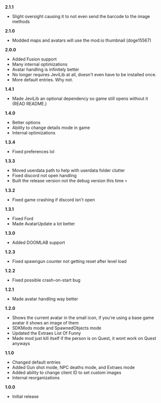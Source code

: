 **2.1.1**
* Slight oversight causing it to not even send the barcode to the image methods

**2.1.0**
* Modded maps and avatars will use the mod.io thumbnail (doge15567)

**2.0.0**
* Added Fusion support
* Many internal optimizations
* Avatar handling is infinitely better
* No longer requires JeviLib at all, doesn't even have to be installed once.
* More default entries. Why not.

**1.4.1**
* Made JeviLib an optional dependency so game still opens without it (READ README.)

**1.4.0**
* Better options
* Ability to change details mode in game
* Internal optimizations

**1.3.4**
* Fixed preferences lol

**1.3.3**
* Moved userdata path to help with userdata folder clutter
* Fixed discord not open handling
* Built the release version not the debug version this time :skull:

**1.3.2**
* Fixed game crashing if discord isn't open

**1.3.1**
* Fixed Ford
* Made AvatarUpdate a lot better

**1.3.0**
* Added DOOMLAB support

**1.2.3**
* Fixed spawngun counter not getting reset after level load

**1.2.2**
* Fixed possible crash-on-start bug

**1.2.1**
* Made avatar handling way better

**1.2.0**
* Shows the current avatar in the small icon, if you're using a base game avatar it shows an image of them
* SDKMods mode and SpawnedObjects mode
* Updated the Extraes List Of Funny
* Made mod just kill itself if the person is on Quest, it wont work on Quest anyways

**1.1.0**
* Changed default entries
* Added Gun shot mode, NPC deaths mode, and Extraes mode
* Added ability to change client ID to set custom images
* Internal reorganizations

**1.0.0**
* Initial release